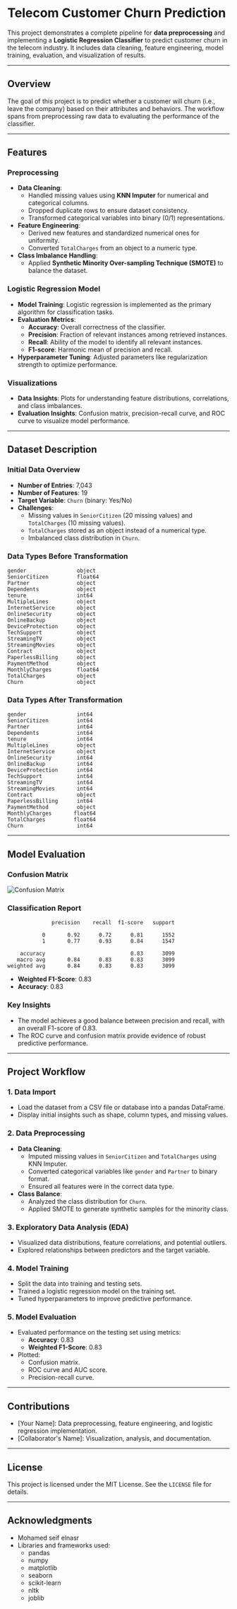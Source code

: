 # Telecom Customer Churn Prediction

This project demonstrates a complete pipeline for **data preprocessing** and implementing a **Logistic Regression Classifier** to predict customer churn in the telecom industry. It includes data cleaning, feature engineering, model training, evaluation, and visualization of results.

---

## Overview

The goal of this project is to predict whether a customer will churn (i.e., leave the company) based on their attributes and behaviors. The workflow spans from preprocessing raw data to evaluating the performance of the classifier.

---

## Features

### Preprocessing
- **Data Cleaning**:
  - Handled missing values using **KNN Imputer** for numerical and categorical columns.
  - Dropped duplicate rows to ensure dataset consistency.
  - Transformed categorical variables into binary (0/1) representations.
- **Feature Engineering**:
  - Derived new features and standardized numerical ones for uniformity.
  - Converted `TotalCharges` from an object to a numeric type.
- **Class Imbalance Handling**:
  - Applied **Synthetic Minority Over-sampling Technique (SMOTE)** to balance the dataset.

### Logistic Regression Model
- **Model Training**: Logistic regression is implemented as the primary algorithm for classification tasks.
- **Evaluation Metrics**:
  - **Accuracy**: Overall correctness of the classifier.
  - **Precision**: Fraction of relevant instances among retrieved instances.
  - **Recall**: Ability of the model to identify all relevant instances.
  - **F1-score**: Harmonic mean of precision and recall.
- **Hyperparameter Tuning**: Adjusted parameters like regularization strength to optimize performance.

### Visualizations
- **Data Insights**: Plots for understanding feature distributions, correlations, and class imbalances.
- **Evaluation Insights**: Confusion matrix, precision-recall curve, and ROC curve to visualize model performance.

---

## Dataset Description

### Initial Data Overview
- **Number of Entries**: 7,043
- **Number of Features**: 19
- **Target Variable**: `Churn` (binary: Yes/No)
- **Challenges**:
  - Missing values in `SeniorCitizen` (20 missing values) and `TotalCharges` (10 missing values).
  - `TotalCharges` stored as an object instead of a numerical type.
  - Imbalanced class distribution in `Churn`.

### Data Types Before Transformation
```plaintext
gender                object
SeniorCitizen         float64
Partner               object
Dependents            object
tenure                int64
MultipleLines         object
InternetService       object
OnlineSecurity        object
OnlineBackup          object
DeviceProtection      object
TechSupport           object
StreamingTV           object
StreamingMovies       object
Contract              object
PaperlessBilling      object
PaymentMethod         object
MonthlyCharges        float64
TotalCharges          object
Churn                 object
```

### Data Types After Transformation
```plaintext
gender                int64
SeniorCitizen         int64
Partner               int64
Dependents            int64
tenure                int64
MultipleLines         object
InternetService       object
OnlineSecurity        int64
OnlineBackup          int64
DeviceProtection      int64
TechSupport           int64
StreamingTV           int64
StreamingMovies       int64
Contract              object
PaperlessBilling      int64
PaymentMethod         object
MonthlyCharges       float64
TotalCharges         float64
Churn                 int64
```

---

## Model Evaluation

### Confusion Matrix
![Confusion Matrix](image.png)

### Classification Report
```plaintext
              precision    recall  f1-score   support

           0       0.92      0.72      0.81      1552
           1       0.77      0.93      0.84      1547

    accuracy                           0.83      3099
   macro avg       0.84      0.83      0.83      3099
weighted avg       0.84      0.83      0.83      3099
```

- **Weighted F1-Score**: 0.83
- **Accuracy**: 0.83

### Key Insights
- The model achieves a good balance between precision and recall, with an overall F1-score of 0.83.
- The ROC curve and confusion matrix provide evidence of robust predictive performance.

---

## Project Workflow

### 1. Data Import
- Load the dataset from a CSV file or database into a pandas DataFrame.
- Display initial insights such as shape, column types, and missing values.

### 2. Data Preprocessing
- **Data Cleaning**:
  - Imputed missing values in `SeniorCitizen` and `TotalCharges` using KNN Imputer.
  - Converted categorical variables like `gender` and `Partner` to binary format.
  - Ensured all features were in the correct data type.
- **Class Balance**:
  - Analyzed the class distribution for `Churn`.
  - Applied SMOTE to generate synthetic samples for the minority class.

### 3. Exploratory Data Analysis (EDA)
- Visualized data distributions, feature correlations, and potential outliers.
- Explored relationships between predictors and the target variable.

### 4. Model Training
- Split the data into training and testing sets.
- Trained a logistic regression model on the training set.
- Tuned hyperparameters to improve predictive performance.

### 5. Model Evaluation
- Evaluated performance on the testing set using metrics:
  - **Accuracy**: 0.83
  - **Weighted F1-Score**: 0.83
- Plotted:
  - Confusion matrix.
  - ROC curve and AUC score.
  - Precision-recall curve.

---

## Contributions

- [Your Name]: Data preprocessing, feature engineering, and logistic regression implementation.
- [Collaborator's Name]: Visualization, analysis, and documentation.

---

## License

This project is licensed under the MIT License. See the `LICENSE` file for details.

---

## Acknowledgments

- Mohamed seif elnasr
- Libraries and frameworks used:
  - pandas
  - numpy
  - matplotlib
  - seaborn
  - scikit-learn
  - nltk
  - joblib
